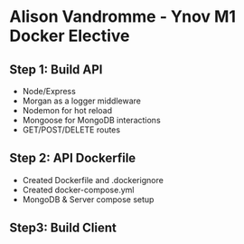# Alison Vandromme - Ynov M1 Docker Elective

## Step 1: Build API

- Node/Express
- Morgan as a logger middleware
- Nodemon for hot reload
- Mongoose for MongoDB interactions
- GET/POST/DELETE routes

## Step 2: API Dockerfile

- Created Dockerfile and .dockerignore
- Created docker-compose.yml
- MongoDB & Server compose setup

## Step3: Build Client


